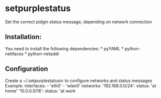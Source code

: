 # setpurplestatus
Set the correct pidgin status message, depending on network connection

## Installation:
  You need to install the following dependencies:
    * pyYAML
    * python-netifaces
    * python-netaddr

## Configuration
  Create a ~/.setpurplestatusrc to configure networks and status messages
    Example:
    interfaces:
        - 'eth0'
        - 'wlan0'
    networks:
        '192.168.0.0/24':
            status: 'at home'
        '10.0.0.0/16':
            status: 'at work